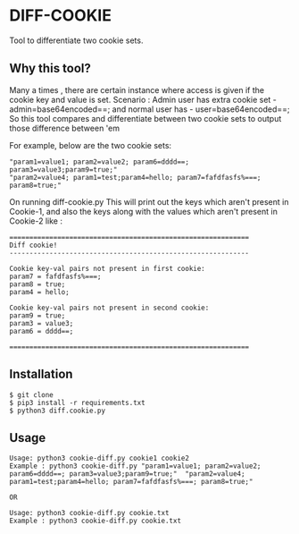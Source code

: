 # DIFF-COOKIE
Tool to differentiate two cookie sets.

## Why this tool? 
Many a times , there are certain instance where access is given if the cookie key and value is set. Scenario : Admin user has extra cookie set - admin=base64encoded==; and normal user has - user=base64encoded==;
So this tool compares and differentiate between two cookie sets to output those difference between 'em

For example, below are the two cookie sets:

```
"param1=value1; param2=value2; param6=dddd==; param3=value3;param9=true;" 
"param2=value4; param1=test;param4=hello; param7=fafdfasfs%===; param8=true;"
```
On running diff-cookie.py
This will print out the keys which aren't present in Cookie-1, and also the keys along with the values which aren't present in Cookie-2 like :
```
============================================================
Diff cookie!
------------------------------------------------------------

Cookie key-val pairs not present in first cookie: 
param7 = fafdfasfs%===;
param8 = true;
param4 = hello;

Cookie key-val pairs not present in second cookie: 
param9 = true; 
param3 = value3; 
param6 = dddd==; 

============================================================
```
## Installation
```
$ git clone 
$ pip3 install -r requirements.txt
$ python3 diff.cookie.py
```

## Usage 
```
Usage: python3 cookie-diff.py cookie1 cookie2
Example : python3 cookie-diff.py "param1=value1; param2=value2; param6=dddd==; param3=value3;param9=true;"  "param2=value4; param1=test;param4=hello; param7=fafdfasfs%===; param8=true;"

OR

Usage: python3 cookie-diff.py cookie.txt
Example : python3 cookie-diff.py cookie.txt
```
